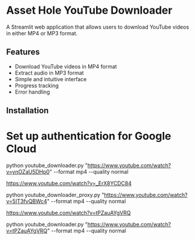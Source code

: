 # Asset Hole YouTube Downloader

A Streamlit web application that allows users to download YouTube videos in either MP4 or MP3 format.

## Features
- Download YouTube videos in MP4 format
- Extract audio in MP3 format
- Simple and intuitive interface
- Progress tracking
- Error handling

## Installation 


# Set up authentication for Google Cloud
python youtube_downloader.py "https://www.youtube.com/watch?v=ynOZaU5DHp0" --format mp4 --quality normal

https://www.youtube.com/watch?v=_ErX8YCDC84

python youtube_downloader_proxy.py "https://www.youtube.com/watch?v=5IT3fvQBWc4" --format mp4 --quality normal


https://www.youtube.com/watch?v=tPZauAYgVRQ

python youtube_downloader.py "https://www.youtube.com/watch?v=tPZauAYgVRQ" --format mp4 --quality normal